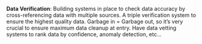**Data Verification**: Building systems in place to check data accuracy by cross-referencing data
with multiple sources. A triple verification system to ensure the highest quality data. Garbage in
= Garbage out, so it’s very crucial to ensure maximum data cleanup at entry. Have data vetting
systems to rank data by confidence, anomaly detection, etc...